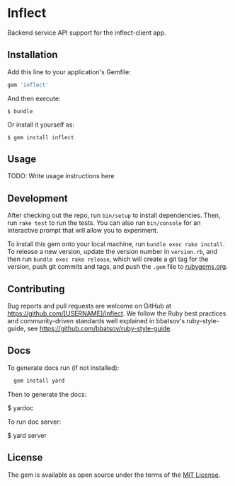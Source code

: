# Inflect

Backend service API support for the inflect-client app.

## Installation

Add this line to your application's Gemfile:

```ruby
gem 'inflect'
```

And then execute:

    $ bundle

Or install it yourself as:

    $ gem install inflect

## Usage

TODO: Write usage instructions here

## Development

After checking out the repo, run `bin/setup` to install dependencies. Then, run `rake test` to run the tests. You can also run `bin/console` for an interactive prompt that will allow you to experiment.

To install this gem onto your local machine, run `bundle exec rake install`. To release a new version, update the version number in `version.rb`, and then run `bundle exec rake release`, which will create a git tag for the version, push git commits and tags, and push the `.gem` file to [rubygems.org](https://rubygems.org).

## Contributing

Bug reports and pull requests are welcome on GitHub at https://github.com/[USERNAME]/inflect.
We follow the Ruby best practices and community-driven standards well explained in bbatsov's ruby-style-guide, see https://github.com/bbatsov/ruby-style-guide.

## Docs

To generate docs run (if not installed): 

```ruby
  gem install yard
```
Then to generate the docs:
  
  $ yardoc

To run doc server:

  $ yard server

## License

The gem is available as open source under the terms of the [MIT License](http://opensource.org/licenses/MIT).

